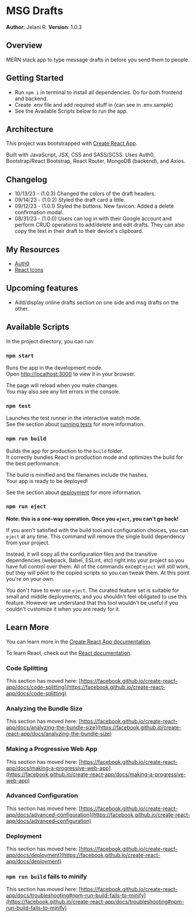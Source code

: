 # MSG Drafts

**Author**: Jelani R.
**Version**: 1.0.3

## Overview

MERN stack app to type message drafts in before you send them to people.

## Getting Started

- Run `npm i` in terminal to install all dependencies. Do for both frontend and backend.
- Create .env file and add required stuff in (can see in .env.sample)
- See the Available Scripts below to run the app.

## Architecture

This project was bootstrapped with [Create React App](https://github.com/facebook/create-react-app).

Built with JavaScript, JSX, CSS and SASS/SCSS. Uses Auth0, Bootstrap/React Bootstrap, React Router, MongoDB (backend), and Axios.

## Changelog

- 10/13/23 - (1.0.3) Changed the colors of the draft headers.
- 09/14/23 - (1.0.2) Styled the draft card a little.
- 09/12/23 - (1.0.1) Styled the buttons. New favicon. Added a delete confirmation modal.
- 08/31/23 - (1.0.0) Users can log in with their Google account and perform CRUD operations to add/delete and edit drafts. They can also copy the text in their draft to their device's clipboard.

## My Resources

- [Auth0](https://auth0.com/)
- [React Icons](https://react-icons.github.io/react-icons/)

## Upcoming features

- Add/display online drafts section on one side and msg drafts on the other.

## Available Scripts

In the project directory, you can run:

### `npm start`

Runs the app in the development mode.\
Open [http://localhost:3000](http://localhost:3000) to view it in your browser.

The page will reload when you make changes.\
You may also see any lint errors in the console.

### `npm test`

Launches the test runner in the interactive watch mode.\
See the section about [running tests](https://facebook.github.io/create-react-app/docs/running-tests) for more information.

### `npm run build`

Builds the app for production to the `build` folder.\
It correctly bundles React in production mode and optimizes the build for the best performance.

The build is minified and the filenames include the hashes.\
Your app is ready to be deployed!

See the section about [deployment](https://facebook.github.io/create-react-app/docs/deployment) for more information.

### `npm run eject`

**Note: this is a one-way operation. Once you `eject`, you can't go back!**

If you aren't satisfied with the build tool and configuration choices, you can `eject` at any time. This command will remove the single build dependency from your project.

Instead, it will copy all the configuration files and the transitive dependencies (webpack, Babel, ESLint, etc) right into your project so you have full control over them. All of the commands except `eject` will still work, but they will point to the copied scripts so you can tweak them. At this point you're on your own.

You don't have to ever use `eject`. The curated feature set is suitable for small and middle deployments, and you shouldn't feel obligated to use this feature. However we understand that this tool wouldn't be useful if you couldn't customize it when you are ready for it.

## Learn More

You can learn more in the [Create React App documentation](https://facebook.github.io/create-react-app/docs/getting-started).

To learn React, check out the [React documentation](https://reactjs.org/).

### Code Splitting

This section has moved here: [https://facebook.github.io/create-react-app/docs/code-splitting](https://facebook.github.io/create-react-app/docs/code-splitting)

### Analyzing the Bundle Size

This section has moved here: [https://facebook.github.io/create-react-app/docs/analyzing-the-bundle-size](https://facebook.github.io/create-react-app/docs/analyzing-the-bundle-size)

### Making a Progressive Web App

This section has moved here: [https://facebook.github.io/create-react-app/docs/making-a-progressive-web-app](https://facebook.github.io/create-react-app/docs/making-a-progressive-web-app)

### Advanced Configuration

This section has moved here: [https://facebook.github.io/create-react-app/docs/advanced-configuration](https://facebook.github.io/create-react-app/docs/advanced-configuration)

### Deployment

This section has moved here: [https://facebook.github.io/create-react-app/docs/deployment](https://facebook.github.io/create-react-app/docs/deployment)

### `npm run build` fails to minify

This section has moved here: [https://facebook.github.io/create-react-app/docs/troubleshooting#npm-run-build-fails-to-minify](https://facebook.github.io/create-react-app/docs/troubleshooting#npm-run-build-fails-to-minify)
